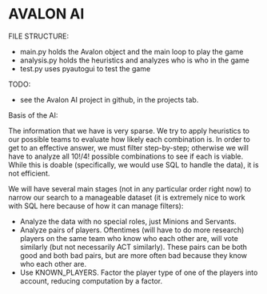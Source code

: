 # AVALON AI

FILE STRUCTURE:
- main.py holds the Avalon object and the main loop to play the game
- analysis.py holds the heuristics and analyzes who is who in the game
- test.py uses pyautogui to test the game

TODO:

- see the Avalon AI project in github, in the projects tab.

Basis of the AI:

The information that we have is very sparse. We try to apply heuristics to our possible teams to evaluate how likely each combination is. In order to get to an effective answer, we must filter step-by-step; otherwise we will have to analyze all 10!/4! possible combinations to see if each is viable. While this is doable (specifically, we would use SQL to handle the data), it is not efficient.

We will have several main stages (not in any particular order right now) to narrow our search to a manageable dataset (it is extremely nice to work with SQL here because of how it can manage filters):

- Analyze the data with no special roles, just Minions and Servants.
- Analyze pairs of players. Oftentimes (will have to do more research) players on the same team who know who each other are, will vote similarly (but not necessarily ACT similarly). These pairs can be both good and both bad pairs, but are more often bad because they know who each other are.
- Use KNOWN_PLAYERS. Factor the player type of one of the players into account, reducing computation by a factor.

